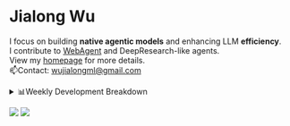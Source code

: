 #  Jialong Wu

I focus on building **native agentic models** and enhancing LLM **efficiency**.<br>
I contribute to [WebAgent](https://github.com/Alibaba-NLP/WebAgent) and DeepResearch-like agents.<br>
View my [homepage](https://callanwu.github.io/) for more details. <br>
📫Contact: wujialongml@gmail.com

<details><summary>📊Weekly Development Breakdown</summary>

<!--START_SECTION:waka-->

```txt
From: 09 August 2025 - To: 16 August 2025

Total Time: 36 hrs 47 mins

Python     29 hrs 14 mins  ████████████████████░░░░░   79.44 %
JSON       5 hrs 26 mins   ███▓░░░░░░░░░░░░░░░░░░░░░   14.81 %
Bash       1 hr 34 mins    █░░░░░░░░░░░░░░░░░░░░░░░░   04.30 %
Markdown   16 mins         ▒░░░░░░░░░░░░░░░░░░░░░░░░   00.76 %
Jinja      11 mins         ░░░░░░░░░░░░░░░░░░░░░░░░░   00.51 %
```

<!--END_SECTION:waka-->

[![wakatime](https://wakatime.com/badge/user/c6720b29-9431-4a60-bc9d-e1fb2b6bd65f.svg)](https://wakatime.com/@c6720b29-9431-4a60-bc9d-e1fb2b6bd65f)
</details>

[![](https://img.shields.io/badge/Google%20Scholar-4385FE.svg?&color=d6d6d6&style=flat-square&logo=google-scholar)](https://scholar.google.com/citations?user=6eg2m4YAAAAJ)
![](https://komarev.com/ghpvc/?username=callanwu)
